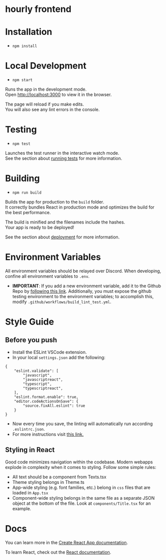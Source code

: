 # hourly frontend

# Installation
- `npm install`

# Local Development
- `npm start`

Runs the app in the development mode.\
Open [http://localhost:3000](http://localhost:3000) to view it in the browser.

The page will reload if you make edits.\
You will also see any lint errors in the console.

# Testing
- `npm test`

Launches the test runner in the interactive watch mode.\
See the section about [running tests](https://facebook.github.io/create-react-app/docs/running-tests) for more information.

# Building
- `npm run build`

Builds the app for production to the `build` folder.\
It correctly bundles React in production mode and optimizes the build for the best performance.

The build is minified and the filenames include the hashes.\
Your app is ready to be deployed!

See the section about [deployment](https://facebook.github.io/create-react-app/docs/deployment) for more information.

# Environment Variables
All environment variables should be relayed over Discord. When developing, confine all environment variables to `.env`.
* **IMPORTANT**: If you add a new environment variable, add it to the Github Repo by [following this link](https://github.com/FurkanToprak/hourly-frontend/settings/environments). Additionally, you must expose the github testing environment to the environment variables; to accomplish this, modify `.github/workflows/build_lint_test.yml`.

# Style Guide

## Before you push

- Install the ESLint VSCode extension.
- In your local `settings.json` add the following:
```
{
    "eslint.validate": [
        "javascript",
        "javascriptreact",
        "typescript",
        "typescriptreact",
    ],
    "eslint.format.enable": true,
    "editor.codeActionsOnSave": {
        "source.fixAll.eslint": true
    }
}
```
- Now every time you save, the linting will automatically run according `.eslintrc.json`.
- For more instructions visit [this link.](https://daveceddia.com/vscode-use-eslintrc/)

## Styling in React
Good code minimizes navigation within the codebase. Modern webapps explode in complexity when it comes to styling. Follow some simple rules:
- All text should be a component from Texts.tsx
- Theme styling belongs in Theme.ts
- App-wide styling (e.g. font families, etc.) belong in `css` files that are loaded in `App.tsx`
- Component-wide styling belongs in the same file as a separate JSON object at the bottom of the file. Look at `components/Title.tsx` for an example. 

# Docs

You can learn more in the [Create React App documentation](https://facebook.github.io/create-react-app/docs/getting-started).

To learn React, check out the [React documentation](https://reactjs.org/).
